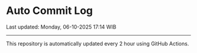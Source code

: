 # Auto Commit Log

Last updated: Monday, 06-10-2025 17:14 WIB

---

This repository is automatically updated every 2 hour using GitHub Actions.
